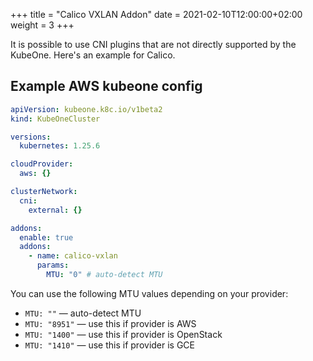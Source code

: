 +++
title = "Calico VXLAN Addon"
date = 2021-02-10T12:00:00+02:00
weight = 3
+++

It is possible to use CNI plugins that are not directly supported by the KubeOne. Here's an example for Calico.

## Example AWS kubeone config

```yaml
apiVersion: kubeone.k8c.io/v1beta2
kind: KubeOneCluster

versions:
  kubernetes: 1.25.6

cloudProvider:
  aws: {}

clusterNetwork:
  cni:
    external: {}

addons:
  enable: true
  addons:
    - name: calico-vxlan
      params:
        MTU: "0" # auto-detect MTU
```

You can use the following MTU values depending on your provider:

* `MTU: ""` — auto-detect MTU
* `MTU: "8951"` — use this if provider is AWS
* `MTU: "1400"` — use this if provider is OpenStack
* `MTU: "1410"` — use this if provider is GCE
